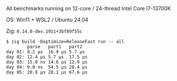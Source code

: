 All benchmarks running on 12-core / 24-thread Intel Core I7-13700K

OS: Win11 + WSL2 / Ubuntu 24.04

Zig: `0.14.0-dev.1911+3bf89f55c`

```
$ zig build -Doptimize=ReleaseFast run -- all
        parse   part1   part2
day 01: 8.2 µs  16.9 µs 5.7 µs
day 02: 12.4 µs 5.7 µs  17.5 µs
day 03: 15.0 ns 14.6 µs 12.9 µs
day 04: 9.0 ns  54.5 µs 20.4 µs
day 05: 20.8 µs 28.1 µs 67.6 µs
```

